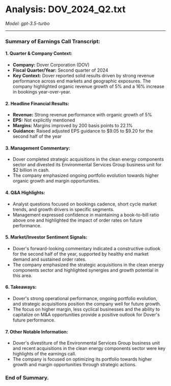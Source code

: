 # Analysis: DOV_2024_Q2.txt

*Model: gpt-3.5-turbo*

---

### Summary of Earnings Call Transcript:

#### 1. **Quarter & Company Context:**
- **Company:** Dover Corporation (DOV)
- **Fiscal Quarter/Year:** Second quarter of 2024
- **Key Context:** Dover reported solid results driven by strong revenue performance across end markets and geographic exposures. The company highlighted organic revenue growth of 5% and a 16% increase in bookings year-over-year.

#### 2. **Headline Financial Results:**
- **Revenue:** Strong revenue performance with organic growth of 5%
- **EPS:** Not explicitly mentioned
- **Margins:** Margins improved by 200 basis points to 22.1%
- **Guidance:** Raised adjusted EPS guidance to $9.05 to $9.20 for the second half of the year

#### 3. **Management Commentary:**
- Dover completed strategic acquisitions in the clean energy components sector and divested its Environmental Services Group business unit for $2 billion in cash.
- The company emphasized ongoing portfolio evolution towards higher organic growth and margin opportunities.

#### 4. **Q&A Highlights:**
- Analyst questions focused on bookings cadence, short cycle market trends, and growth drivers in specific segments.
- Management expressed confidence in maintaining a book-to-bill ratio above one and highlighted the impact of order rates on future performance.

#### 5. **Market/Investor Sentiment Signals:**
- Dover's forward-looking commentary indicated a constructive outlook for the second half of the year, supported by healthy end market demand and sustained order rates.
- The company emphasized the strategic acquisitions in the clean energy components sector and highlighted synergies and growth potential in this area.

#### 6. **Takeaways:**
- Dover's strong operational performance, ongoing portfolio evolution, and strategic acquisitions position the company well for future growth.
- The focus on higher margin, less cyclical businesses and the ability to capitalize on M&A opportunities provide a positive outlook for Dover's future performance.

#### 7. **Other Notable Information:**
- Dover's divestiture of the Environmental Services Group business unit and recent acquisitions in the clean energy components sector were key highlights of the earnings call.
- The company is focused on optimizing its portfolio towards higher growth and margin opportunities through strategic actions.

### End of Summary.